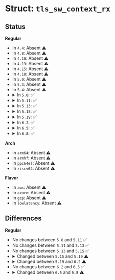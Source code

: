 # Struct: <code>tls_sw_context_rx</code>

## Status
<b>Regular</b>
<ul>
<li>
In <code>4.4</code>: Absent ⚠️
</li>
<li>
In <code>4.8</code>: Absent ⚠️
</li>
<li>
In <code>4.10</code>: Absent ⚠️
</li>
<li>
In <code>4.13</code>: Absent ⚠️
</li>
<li>
In <code>4.15</code>: Absent ⚠️
</li>
<li>
In <code>4.18</code>: Absent ⚠️
</li>
<li>
In <code>5.0</code>: Absent ⚠️
</li>
<li>
In <code>5.3</code>: Absent ⚠️
</li>
<li>
In <code>5.4</code>: Absent ⚠️
</li>
<li>
<details>
<summary>In <code>5.8</code>: ✅</summary>

```c
struct tls_sw_context_rx {
    struct crypto_aead *aead_recv;
    struct crypto_wait async_wait;
    struct strparser strp;
    struct sk_buff_head rx_list;
    void (*saved_data_ready)(struct sock *);
    struct sk_buff *recv_pkt;
    u8 control;
    u8 async_capable;
    u8 decrypted;
    atomic_t decrypt_pending;
    spinlock_t decrypt_compl_lock;
    bool async_notify;
};
```
</details>
</li>
<li>
<details>
<summary>In <code>5.11</code>: ✅</summary>

```c
struct tls_sw_context_rx {
    struct crypto_aead *aead_recv;
    struct crypto_wait async_wait;
    struct strparser strp;
    struct sk_buff_head rx_list;
    void (*saved_data_ready)(struct sock *);
    struct sk_buff *recv_pkt;
    u8 control;
    u8 async_capable;
    u8 decrypted;
    atomic_t decrypt_pending;
    spinlock_t decrypt_compl_lock;
    bool async_notify;
};
```
</details>
</li>
<li>
<details>
<summary>In <code>5.13</code>: ✅</summary>

```c
struct tls_sw_context_rx {
    struct crypto_aead *aead_recv;
    struct crypto_wait async_wait;
    struct strparser strp;
    struct sk_buff_head rx_list;
    void (*saved_data_ready)(struct sock *);
    struct sk_buff *recv_pkt;
    u8 control;
    u8 async_capable;
    u8 decrypted;
    atomic_t decrypt_pending;
    spinlock_t decrypt_compl_lock;
    bool async_notify;
};
```
</details>
</li>
<li>
<details>
<summary>In <code>5.15</code>: ✅</summary>

```c
struct tls_sw_context_rx {
    struct crypto_aead *aead_recv;
    struct crypto_wait async_wait;
    struct strparser strp;
    struct sk_buff_head rx_list;
    void (*saved_data_ready)(struct sock *);
    struct sk_buff *recv_pkt;
    u8 control;
    u8 async_capable;
    u8 decrypted;
    atomic_t decrypt_pending;
    spinlock_t decrypt_compl_lock;
    bool async_notify;
};
```
</details>
</li>
<li>
<details>
<summary>In <code>5.19</code>: ✅</summary>

```c
struct tls_sw_context_rx {
    struct crypto_aead *aead_recv;
    struct crypto_wait async_wait;
    struct strparser strp;
    struct sk_buff_head rx_list;
    void (*saved_data_ready)(struct sock *);
    struct sk_buff *recv_pkt;
    u8 async_capable;
    atomic_t decrypt_pending;
    spinlock_t decrypt_compl_lock;
};
```
</details>
</li>
<li>
<details>
<summary>In <code>6.2</code>: ✅</summary>

```c
struct tls_sw_context_rx {
    struct crypto_aead *aead_recv;
    struct crypto_wait async_wait;
    struct sk_buff_head rx_list;
    void (*saved_data_ready)(struct sock *);
    u8 reader_present;
    u8 async_capable;
    u8 zc_capable;
    u8 reader_contended;
    struct tls_strparser strp;
    atomic_t decrypt_pending;
    spinlock_t decrypt_compl_lock;
    struct sk_buff_head async_hold;
    struct wait_queue_head wq;
};
```
</details>
</li>
<li>
<details>
<summary>In <code>6.5</code>: ✅</summary>

```c
struct tls_sw_context_rx {
    struct crypto_aead *aead_recv;
    struct crypto_wait async_wait;
    struct sk_buff_head rx_list;
    void (*saved_data_ready)(struct sock *);
    u8 reader_present;
    u8 async_capable;
    u8 zc_capable;
    u8 reader_contended;
    struct tls_strparser strp;
    atomic_t decrypt_pending;
    spinlock_t decrypt_compl_lock;
    struct sk_buff_head async_hold;
    struct wait_queue_head wq;
};
```
</details>
</li>
<li>
<details>
<summary>In <code>6.8</code>: ✅</summary>

```c
struct tls_sw_context_rx {
    struct crypto_aead *aead_recv;
    struct crypto_wait async_wait;
    struct sk_buff_head rx_list;
    void (*saved_data_ready)(struct sock *);
    u8 reader_present;
    u8 async_capable;
    u8 zc_capable;
    u8 reader_contended;
    struct tls_strparser strp;
    atomic_t decrypt_pending;
    struct sk_buff_head async_hold;
    struct wait_queue_head wq;
};
```
</details>
</li>
</ul>
<b>Arch</b>
<ul>
<li>
In <code>arm64</code>: Absent ⚠️
</li>
<li>
In <code>armhf</code>: Absent ⚠️
</li>
<li>
In <code>ppc64el</code>: Absent ⚠️
</li>
<li>
In <code>riscv64</code>: Absent ⚠️
</li>
</ul>
<b>Flavor</b>
<ul>
<li>
In <code>aws</code>: Absent ⚠️
</li>
<li>
In <code>azure</code>: Absent ⚠️
</li>
<li>
In <code>gcp</code>: Absent ⚠️
</li>
<li>
In <code>lowlatency</code>: Absent ⚠️
</li>
</ul>

## Differences
<b>Regular</b>
<ul>
<li>
No changes between <code>5.8</code> and <code>5.11</code> ✅
</li>
<li>
No changes between <code>5.11</code> and <code>5.13</code> ✅
</li>
<li>
No changes between <code>5.13</code> and <code>5.15</code> ✅
</li>
<li>
<details>
<summary>Changed between <code>5.15</code> and <code>5.19</code> ⚠️</summary>
<ul>
<li>
<b>Field removed. </b>
<code>u8 control</code>
</li>
<li>
<b>Field removed. </b>
<code>u8 decrypted</code>
</li>
<li>
<b>Field removed. </b>
<code>bool async_notify</code>
</li>
</ul>
</details>
</li>
<li>
<details>
<summary>Changed between <code>5.19</code> and <code>6.2</code> ⚠️</summary>
<ul>
<li>
<b>Field added. </b>
<code>u8 reader_present</code>
</li>
<li>
<b>Field added. </b>
<code>u8 zc_capable</code>
</li>
<li>
<b>Field added. </b>
<code>u8 reader_contended</code>
</li>
<li>
<b>Field added. </b>
<code>struct sk_buff_head async_hold</code>
</li>
<li>
<b>Field added. </b>
<code>struct wait_queue_head wq</code>
</li>
<li>
<b>Field removed. </b>
<code>struct sk_buff *recv_pkt</code>
</li>
<li>
<b>Field type changed. </b>
<code>struct strparser strp</code> ➡️ <code>struct tls_strparser strp</code>
</li>
</ul>
</details>
</li>
<li>
No changes between <code>6.2</code> and <code>6.5</code> ✅
</li>
<li>
<details>
<summary>Changed between <code>6.5</code> and <code>6.8</code> ⚠️</summary>
<ul>
<li>
<b>Field removed. </b>
<code>spinlock_t decrypt_compl_lock</code>
</li>
</ul>
</details>
</li>
</ul>
